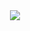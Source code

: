 <div align="center">
<img src=https://github.com/Thoomas806/Thoomas806/blob/main/imagens/Banner2.png>
</div>

